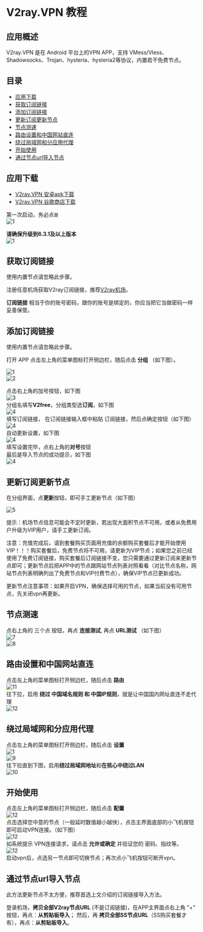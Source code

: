 # V2ray.VPN 教程

## 应用概述

V2ray.VPN 是在 Android 平台上的VPN APP，支持 VMess/Vless、Shadowsocks、Trojan、hysteria、hysteria2等协议，内置若干免费节点。

## 目录
<ul>
<li><a href="https://github.com/vpn-wiki/fanqiang/blob/master/android/v2free.md#user-content-应用下载" rel="noopener">应用下载</a></li>
<li><a href="https://github.com/vpn-wiki/fanqiang/blob/master/android/v2free.md#user-content-获取订阅链接" rel="noopener">获取订阅链接</a></li>
<li><a href="https://github.com/vpn-wiki/fanqiang/blob/master/android/v2free.md#user-content-添加订阅链接" rel="noopener">添加订阅链接</a></li>
<li><a href="https://github.com/vpn-wiki/fanqiang/blob/master/android/v2free.md#user-content-更新订阅更新节点" rel="noopener">更新订阅更新节点</a></li>
<li><a href="https://github.com/vpn-wiki/fanqiang/blob/master/android/v2free.md#user-content-节点测速" rel="noopener">节点测速</a></li>
<li><a href="https://github.com/vpn-wiki/fanqiang/blob/master/android/v2free.md#user-content-路由设置和中国网站直连" rel="noopener">路由设置和中国网站直连</a></li>
<li><a href="https://github.com/vpn-wiki/fanqiang/blob/master/android/v2free.md#user-content-绕过局域网和分应用代理" rel="noopener">绕过局域网和分应用代理</a></li>
<li><a href="https://github.com/vpn-wiki/fanqiang/blob/master/android/v2free.md#user-content-开始使用" rel="noopener">开始使用</a></li>
<li><a href="https://github.com/vpn-wiki/fanqiang/blob/master/android/v2free.md#user-content-通过节点url导入节点" rel="noopener">通过节点url导入节点</a></li>
</ul>

## 应用下载

 * [V2ray.VPN 安卓apk下载](https://github.com/vpn-wiki/fanqiang/wiki/%E5%AE%89%E5%8D%93%E7%BF%BB%E5%A2%99%E8%BD%AF%E4%BB%B6#v-2-ray-vpn)
 * [V2ray.VPN 谷歌商店下载](https://play.google.com/store/apps/details?id=free.v2ray.proxy.VPN)

第一次启动，务必点`是`<br>
![1](https://v2free.org/docs/SSPanel/Android/images/v2free0.png)

**请确保升级到6.3.1及以上版本**<br>
![1](https://v2free.org/docs/SSPanel/Android/images/v2free0a.png)

## 获取订阅链接

使用内置节点请忽略此步骤。

注册任意机场获取V2ray订阅链接，推荐[V2ray机场](https://github.com/vpn-wiki/fanqiang/wiki/V2ray%E6%9C%BA%E5%9C%BA)。

**订阅链接** 相当于你的账号密码，跟你的账号是绑定的，你应当把它当做密码一样妥善保管。

## 添加订阅链接

使用内置节点请忽略此步骤。

打开 APP 点击左上角的菜单图标打开侧边栏，随后点击 **分组** （如下图）。

![1](https://v2free.org/docs/SSPanel/Android/images/v2free1.png)<br>
![2](https://v2free.org/docs/SSPanel/Android/images/v2free2.png)

点击右上角的加号按钮，如下图<br>
![3](https://v2free.org/docs/SSPanel/Android/images/v2free3.png)<br>
分组名填写**V2free**，分组类型选**订阅**，如下图<br>
![4](https://v2free.org/docs/SSPanel/Android/images/v2free4a.jpg)<br>
填写订阅链接， 在订阅链接输入框中粘贴 订阅链接，然后点确定按钮（如下图）<br>
![4](https://v2free.org/docs/SSPanel/Android/images/v2free4.png)<br>
自动更新设置，如下图<br>
![4](https://v2free.org/docs/SSPanel/Android/images/v2free4b.jpg)<br>
填写设置完毕，点右上角的**对号**按钮<br>
最后是导入节点的成功提示，如下图<br>
![4](https://v2free.org/docs/SSPanel/Android/images/v2free4c.jpg)

## 更新订阅更新节点

在分组界面，点**更新**按钮，即可手工更新节点（如下图）

![5](https://v2free.org/docs/SSPanel/Android/images/v2free5.png)

提示：机场节点信息可能会不定时更新，若出现大面积节点不可用，或者从免费用户升级为VIP用户，请手工更新订阅。 

注意：充值完成后，请到套餐购买页面用充值的余额购买套餐后才能开始使用VIP！！！购买套餐后，免费节点将不可用，请更新为VIP节点；如果您之前已经使用了免费订阅链接，购买套餐后订阅链接不变，您只需要通过更新订阅来更新节点即可；更新节点后把APP中的节点跟网站节点列表对照看看（对比节点名称，网站节点列表明确列出了免费节点和VIP付费节点），确保VIP节点已更新成功。

更新节点注意事项：如果开启VPN，确保选择可用的节点，如果当前没有可用节点，先关闭vpn再更新。

## 节点测速

点右上角的 三个点 按钮，再点 **连接测试**, 再点 **URL测试** （如下图）<br>
![7](https://v2free.org/docs/SSPanel/Android/images/v2free6.png)<br>
![8](https://v2free.org/docs/SSPanel/Android/images/v2free7.png)

## 路由设置和中国网站直连
点击左上角的菜单图标打开侧边栏，随后点击 **路由**<br>
![11](https://v2free.org/docs/SSPanel/Android/images/v2free10.png)<br>
往下拉，启用 **绕过 中国域名规则 和 中国IP规则**，就是让中国国内网址直连不走代理<br>
![12](https://v2free.org/docs/SSPanel/Android/images/v2free11.png)

## 绕过局域网和分应用代理

点击左上角的菜单图标打开侧边栏，随后点击 **设置**<br>
![1](https://v2free.org/docs/SSPanel/Android/images/v2free1.png)<br>
![9](https://v2free.org/docs/SSPanel/Android/images/v2free8.png)<br>
往下拉直到下图，启用**绕过局域网地址**和**在核心中绕过LAN**<br>
![10](https://v2free.org/docs/SSPanel/Android/images/v2free9.png)

## 开始使用
点击左上角的菜单图标打开侧边栏，随后点击 **配置**<br>
![12](https://v2free.org/docs/SSPanel/Android/images/v2free12.png)<br>
点击选择您中意的节点（一般延时数值越小越快），点击主界面底部的小飞机按钮即可启动VPN连接。（如下图）<br>
![12](https://v2free.org/docs/SSPanel/Android/images/v2free13.png)<br>
如系统提示 VPN连接请求，请点击 **允许或确定** 并验证您的 密码、指纹等。<br>
![12](https://v2free.org/docs/SSPanel/Android/images/v2free14.png)<br>
启动vpn后，点选另一节点即可切换节点；再次点小飞机按钮可断开vpn。

## 通过节点url导入节点

此方法更新节点不太方便，推荐首选上文介绍的订阅链接导入方法。

登录机场，**拷贝全部V2ray节点URL** (不是订阅链接)，在APP主界面点右上角 "+" 按钮，再点：**从剪贴板导入**； 然后，再 **拷贝全部SS节点URL**（SS购买套餐才有），再点：**从剪贴板导入**。
